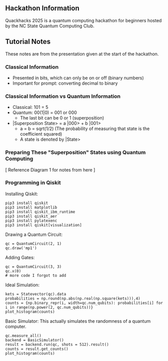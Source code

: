 ## Hackathon Information
Quackhacks 2025 is a quantum computing hackathon for beginners hosted by the NC State Quantum Computing Club. 

## Tutorial Notes
These notes are from the presentation given at the start of the hackathon. 
### Classical Information 
* Presented in bits, which can only be on or off (binary numbers)
* Important for prompt: converting decimal to binary
### Classical Information vs Quantum Information 
* Classical: 101 = 5
* Quantum: 00(1|0) = 001 or 000 
    * The last bit can be 0 or 1 (superposition)
* |Superposition State> = a |000> + b |001>
    * a = b = sqrt(1/2) (The probability of measuring that state is the coefficient squared)
    * A state is denoted by |State>
### Preparing These "Superposition" States using Quantum Computing
[ Reference Diagram 1 for notes from here ]
### Programming in Qiskit 
Installing Qiskit: 
```
pip3 install qiskit
pip3 install matplotlib
pip3 install qiskit_ibm_runtime
pip3 install qiskit_aer
pip3 install pylatexenc
pip3 install qiskit[visualization]
```

Drawing a Quantum Circuit: 
``` 
qc = QuantumCircuit(2, 1)
qc.draw('mp1')
``` 

Adding Gates:
```
qc = QuantumCircuit(3, 3)
qc.x(0)
# more code I forgot to add
```

Ideal Simulation: 
```
kets = Statevector(qc).data
probabilities = np.round(np.abs(np.real(np.square(kets))),4)
counts = {np.binary_repr(i, width=qc.num_qubits): probabilities[i] for i in range(np.power(2, qc.num_qubits))}
plot_histogram(counts)
```

Basic Simulator: This actually simulates the randomness of a quantum computer. 
```
qc.measure_all()
backend = BasicSimulator()
result = backend.run(qc, shots = 512).result()
counts = result.get_counts()
plot_histogram(counts)
```